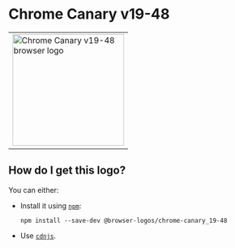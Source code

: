# Chrome Canary v19-48

<table>
    <tr height=230>
        <td>
            <a href="https://github.com/alrra/browser-logos/tree/f2136ada08278a0b3b2c76c240ea7f2486303693/src/archive/chrome-canary_19-48">
                <img width=220 src="https://raw.githubusercontent.com/alrra/browser-logos/f2136ada08278a0b3b2c76c240ea7f2486303693/src/archive/chrome-canary_19-48/chrome-canary_19-48_512x512.png" alt="Chrome Canary v19-48 browser logo">
            </a>
        </td>
    </tr>
</table>

## How do I get this logo?

You can either:

* Install it using [`npm`][npm]:

  `npm install --save-dev @browser-logos/chrome-canary_19-48`

* Use [`cdnjs`][cdnjs].

<!-- Link labels: -->

[cdnjs]: https://cdnjs.com/libraries/browser-logos
[npm]: https://www.npmjs.com/
